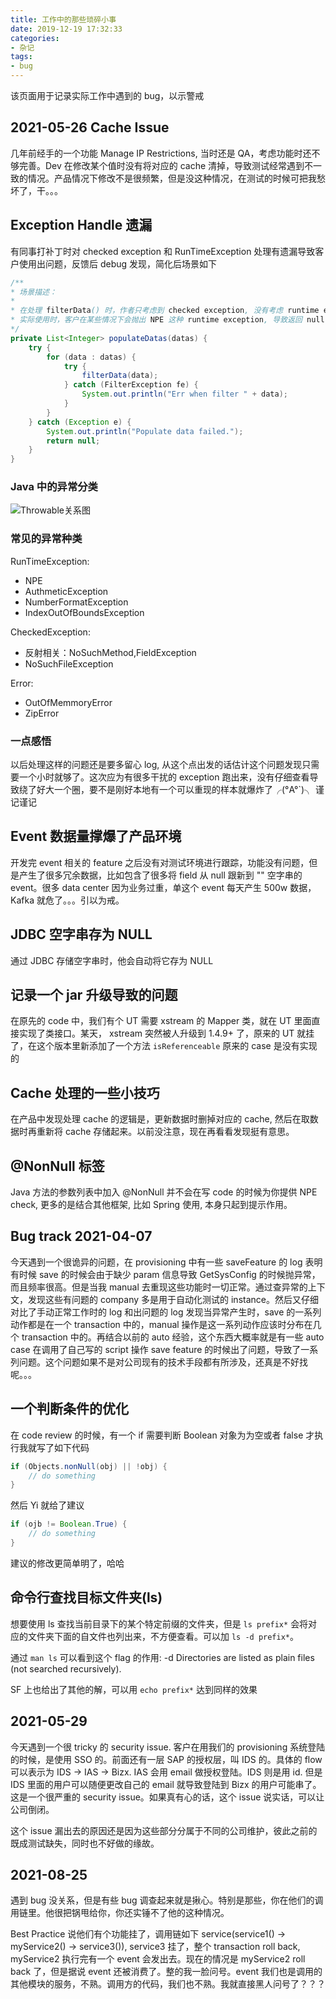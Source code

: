 ```yaml
---
title: 工作中的那些琐碎小事
date: 2019-12-19 17:32:33
categories:
- 杂记
tags:
- bug
---
```

该页面用于记录实际工作中遇到的 bug，以示警戒

## 2021-05-26 Cache Issue

几年前经手的一个功能 Manage IP Restrictions, 当时还是 QA，考虑功能时还不够完善。Dev 在修改某个值时没有将对应的 cache 清掉，导致测试经常遇到不一致的情况。产品情况下修改不是很频繁，但是没这种情况，在测试的时候可把我愁坏了，干。。。

## Exception Handle 遗漏

有同事打补丁时对 checked exception 和 RunTimeException 处理有遗漏导致客户使用出问题，反馈后 debug 发现，简化后场景如下

```java
/**
* 场景描述：
*
* 在处理 filterData() 时，作者只考虑到 checked exception, 没有考虑 runtime exception.
* 实际使用时，客户在某些情况下会抛出 NPE 这种 runtime exception, 导致返回 null, 显示出现错误
*/
private List<Integer> populateDatas(datas) {
    try {
        for (data : datas) {
            try {
                filterData(data);
            } catch (FilterException fe) {
                System.out.println("Err when filter " + data);
            }
        }
    } catch (Exception e) {
        System.out.println("Populate data failed.");
        return null;
    }
}
```

### Java 中的异常分类

![Throwable关系图](relation.png)

### 常见的异常种类

RunTimeException:

* NPE
* AuthmeticException
* NumberFormatException
* IndexOutOfBoundsException

CheckedException:

* 反射相关：NoSuchMethod,FieldException
* NoSuchFileException

Error:

* OutOfMemmoryError
* ZipError

### 一点感悟

以后处理这样的问题还是要多留心 log, 从这个点出发的话估计这个问题发现只需要一个小时就够了。这次应为有很多干扰的 exception 跑出来，没有仔细查看导致绕了好大一个圈，要不是刚好本地有一个可以重现的样本就爆炸了╭(°A°`)╮ 谨记谨记

## Event 数据量撑爆了产品环境

开发完 event 相关的 feature 之后没有对测试环境进行跟踪，功能没有问题，但是产生了很多冗余数据，比如包含了很多将 field 从 null 跟新到 "" 空字串的 event。很多 data center 因为业务过重，单这个 event 每天产生 500w 数据，Kafka 就危了。。。引以为戒。

## JDBC 空字串存为 NULL

通过 JDBC 存储空字串时，他会自动将它存为 NULL

## 记录一个 jar 升级导致的问题

在原先的 code 中，我们有个 UT 需要 xstream 的 Mapper 类，就在 UT 里面直接实现了类接口。某天， xstream 突然被人升级到 1.4.9+ 了，原来的 UT 就挂了，在这个版本里新添加了一个方法 `isReferenceable` 原来的 case 是没有实现的

## Cache 处理的一些小技巧

在产品中发现处理 cache 的逻辑是，更新数据时删掉对应的 cache, 然后在取数据时再重新将 cache 存储起来。以前没注意，现在再看看发现挺有意思。

## @NonNull 标签

Java 方法的参数列表中加入 @NonNull 并不会在写 code 的时候为你提供 NPE check, 更多的是结合其他框架, 比如 Spring 使用, 本身只起到提示作用。

## Bug track 2021-04-07

今天遇到一个很诡异的问题，在 provisioning 中有一些 saveFeature 的 log 表明有时候 save 的时候会由于缺少 param 信息导致 GetSysConfig 的时候抛异常，而且频率很高。但是当我 manual 去重现这些功能时一切正常。通过查异常的上下文，发现这些有问题的 company 多是用于自动化测试的 instance。然后又仔细对比了手动正常工作时的 log 和出问题的 log 发现当异常产生时，save 的一系列动作都是在一个 transaction 中的，manual 操作是这一系列动作应该时分布在几个 transaction 中的。再结合以前的 auto 经验，这个东西大概率就是有一些 auto case 在调用了自己写的 script 操作 save feature 的时候出了问题，导致了一系列问题。这个问题如果不是对公司现有的技术手段都有所涉及，还真是不好找呢。。。

## 一个判断条件的优化

在 code review 的时候，有一个 if 需要判断 Boolean 对象为为空或者 false 才执行我就写了如下代码

```java
if (Objects.nonNull(obj) || !obj) {
    // do something
}
```

然后 Yi 就给了建议

```java
if (ojb != Boolean.True) {
    // do something
}
```

建议的修改更简单明了，哈哈

## 命令行查找目标文件夹(ls)

想要使用 ls 查找当前目录下的某个特定前缀的文件夹，但是 `ls prefix*` 会将对应的文件夹下面的自文件也列出来，不方便查看。可以加 `ls -d prefix*`。

通过 `man ls` 可以看到这个 flag 的作用: -d      Directories are listed as plain files (not searched recursively).

SF 上也给出了其他的解，可以用 `echo prefix*` 达到同样的效果

## 2021-05-29

今天遇到一个很 tricky 的 security issue. 客户在用我们的 provisioning 系统登陆的时候，是使用 SSO 的。前面还有一层 SAP 的授权层，叫 IDS 的。具体的 flow 可以表示为 IDS -> IAS -> Bizx. IAS 会用 email 做授权登陆。IDS 则是用 id. 但是 IDS 里面的用户可以随便更改自己的 email 就导致登陆到 Bizx 的用户可能串了。这是一个很严重的 security issue。如果真有心的话，这个 issue 说实话，可以让公司倒闭。

这个 issue 漏出去的原因还是因为这些部分分属于不同的公司维护，彼此之前的既成测试缺失，同时也不好做的缘故。

## 2021-08-25

遇到 bug 没关系，但是有些 bug 调查起来就是揪心。特别是那些，你在他们的调用链里。他很把锅甩给你，你还实锤不了他的这种情况。

Best Practice 说他们有个功能挂了，调用链如下 service(service1() -> myService2() -> service3()),  service3 挂了，整个 transaction roll back, myService2 执行完有一个 event 会发出去。现在的情况是 myService2 roll back 了，但是据说 event 还被消费了。整的我一脸问号。event 我们也是调用的其他模块的服务，不熟。调用方的代码，我们也不熟。我就直接黑人问号了？？？